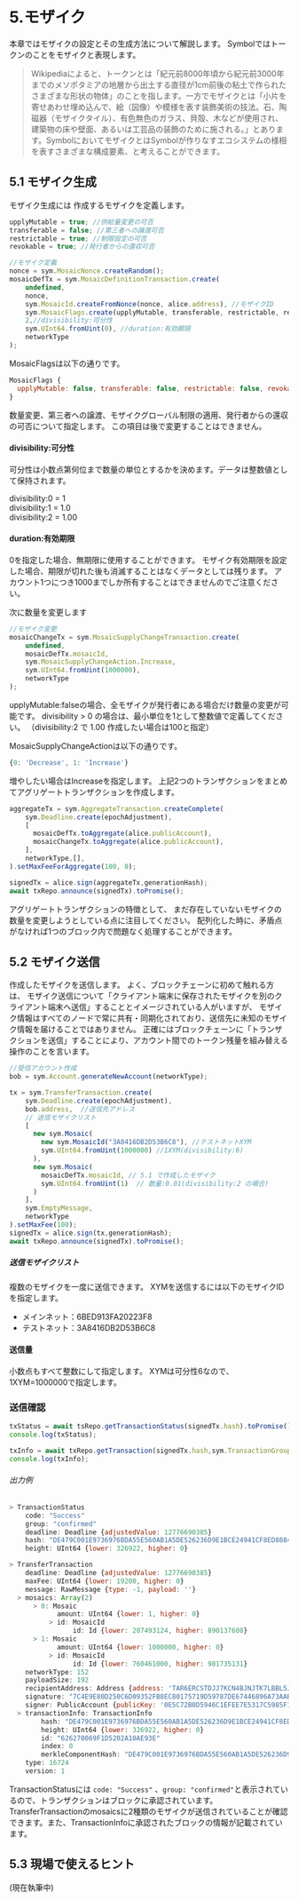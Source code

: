 # 5.モザイク

本章ではモザイクの設定とその生成方法について解説します。
Symbolではトークンのことをモザイクと表現します。

> Wikipediaによると、トークンとは「紀元前8000年頃から紀元前3000年までのメソポタミアの地層から出土する直径が1cm前後の粘土で作られたさまざまな形状の物体」のことを指します。一方でモザイクとは「小片を寄せあわせ埋め込んで、絵（図像）や模様を表す装飾美術の技法。石、陶磁器（モザイクタイル）、有色無色のガラス、貝殻、木などが使用され、建築物の床や壁面、あるいは工芸品の装飾のために施される。」とあります。SymbolにおいてモザイクとはSymbolが作りなすエコシステムの様相を表すさまざまな構成要素、と考えることができます。

## 5.1 モザイク生成

モザイク生成には
作成するモザイクを定義します。
```js
upplyMutable = true; //供給量変更の可否
transferable = false; //第三者への譲渡可否
restrictable = true; //制限設定の可否
revokable = true; //発行者からの還収可否

//モザイク定義
nonce = sym.MosaicNonce.createRandom();
mosaicDefTx = sym.MosaicDefinitionTransaction.create(
    undefined, 
    nonce,
    sym.MosaicId.createFromNonce(nonce, alice.address), //モザイクID
    sym.MosaicFlags.create(upplyMutable, transferable, restrictable, revokable),
    2,//divisibility:可分性
    sym.UInt64.fromUint(0), //duration:有効期限
    networkType
);
```

MosaicFlagsは以下の通りです。

```js
MosaicFlags {
  upplyMutable: false, transferable: false, restrictable: false, revokable: false
}
```
数量変更、第三者への譲渡、モザイクグローバル制限の適用、発行者からの還収の可否について指定します。
この項目は後で変更することはできません。

#### divisibility:可分性

可分性は小数点第何位まで数量の単位とするかを決めます。データは整数値として保持されます。

divisibility:0 = 1  
divisibility:1 = 1.0  
divisibility:2 = 1.00  

#### duration:有効期限

0を指定した場合、無期限に使用することができます。
モザイク有効期限を設定した場合、期限が切れた後も消滅することはなくデータとしては残ります。
アカウント1つにつき1000までしか所有することはできませんのでご注意ください。


次に数量を変更します
```js
//モザイク変更
mosaicChangeTx = sym.MosaicSupplyChangeTransaction.create(
    undefined,
    mosaicDefTx.mosaicId,
    sym.MosaicSupplyChangeAction.Increase,
    sym.UInt64.fromUint(1000000),
    networkType
);
```
upplyMutable:falseの場合、全モザイクが発行者にある場合だけ数量の変更が可能です。
divisibility > 0 の場合は、最小単位を1として整数値で定義してください。
（divisibility:2 で 1.00 作成したい場合は100と指定）

MosaicSupplyChangeActionは以下の通りです。
```js
{0: 'Decrease', 1: 'Increase'}
```
増やしたい場合はIncreaseを指定します。
上記2つのトランザクションをまとめてアグリゲートトランザクションを作成します。

```js
aggregateTx = sym.AggregateTransaction.createComplete(
    sym.Deadline.create(epochAdjustment),
    [
      mosaicDefTx.toAggregate(alice.publicAccount),
      mosaicChangeTx.toAggregate(alice.publicAccount),
    ],
    networkType,[],
).setMaxFeeForAggregate(100, 0);

signedTx = alice.sign(aggregateTx,generationHash);
await txRepo.announce(signedTx).toPromise();
```

アグリゲートトランザクションの特徴として、
まだ存在していないモザイクの数量を変更しようとしている点に注目してください。
配列化した時に、矛盾点がなければ1つのブロック内で問題なく処理することができます。


## 5.2 モザイク送信

作成したモザイクを送信します。
よく、ブロックチェーンに初めて触れる方は、
モザイク送信について「クライアント端末に保存されたモザイクを別のクライアント端末へ送信」することとイメージされている人がいますが、
モザイク情報はすべてのノードで常に共有・同期化されており、送信先に未知のモザイク情報を届けることではありません。
正確にはブロックチェーンに「トランザクションを送信」することにより、アカウント間でのトークン残量を組み替える操作のことを言います。

```js
//受信アカウント作成
bob = sym.Account.generateNewAccount(networkType);

tx = sym.TransferTransaction.create(
    sym.Deadline.create(epochAdjustment),
    bob.address,  //送信先アドレス
    // 送信モザイクリスト
    [ 
      new sym.Mosaic(
        new sym.MosaicId("3A8416DB2D53B6C8"), //テストネットXYM
        sym.UInt64.fromUint(1000000) //1XYM(divisibility:6)
      ),
      new sym.Mosaic(
        mosaicDefTx.mosaicId, // 5.1 で作成したモザイク
        sym.UInt64.fromUint(1)  // 数量:0.01(divisibility:2 の場合)
      )
    ],
    sym.EmptyMessage,
    networkType
).setMaxFee(100);
signedTx = alice.sign(tx,generationHash);
await txRepo.announce(signedTx).toPromise();

```



##### 送信モザイクリスト

複数のモザイクを一度に送信できます。
XYMを送信するには以下のモザイクIDを指定します。
- メインネット：6BED913FA20223F8
- テストネット：3A8416DB2D53B6C8

#### 送信量
小数点もすべて整数にして指定します。
XYMは可分性6なので、1XYM=1000000で指定します。

### 送信確認

```js
txStatus = await tsRepo.getTransactionStatus(signedTx.hash).toPromise();
console.log(txStatus);

txInfo = await txRepo.getTransaction(signedTx.hash,sym.TransactionGroup.Confirmed).toPromise();
console.log(txInfo); 
```
###### 出力例
```js
> TransactionStatus
    code: "Success"
    group: "confirmed"
    deadline: Deadline {adjustedValue: 12776690385}
    hash: "DE479C001E9736976BDA55E560AB1A5DE526236D9E1BCE24941CF8ED8884289E"
    height: UInt64 {lower: 326922, higher: 0}

> TransferTransaction
    deadline: Deadline {adjustedValue: 12776690385}
    maxFee: UInt64 {lower: 19200, higher: 0}
    message: RawMessage {type: -1, payload: ''}
  > mosaics: Array(2)
      > 0: Mosaic
            amount: UInt64 {lower: 1, higher: 0}
          > id: MosaicId
                id: Id {lower: 207493124, higher: 890137608}
      > 1: Mosaic
            amount: UInt64 {lower: 1000000, higher: 0}
          > id: MosaicId
                id: Id {lower: 760461000, higher: 981735131}
    networkType: 152
    payloadSize: 192
    recipientAddress: Address {address: 'TAR6ERCSTDJJ7KCN4BJNJTK7LBBL5JPPVSHUNGY', networkType: 152}
    signature: "7C4E9E80D250C6D09352FB8EC80175719D59787DE67446896A73AABCFE6C420AF7DD707E6D4D2B2987B8BAD775F2989DCB6F738D39C48C1239FC8CC900A6740D"
    signer: PublicAccount {publicKey: '0E5C72B0D5946C1EFEE7E5317C5985F106B739BB0BC07E4F9A288417B3CD6D26', address: Address}
  > transactionInfo: TransactionInfo
        hash: "DE479C001E9736976BDA55E560AB1A5DE526236D9E1BCE24941CF8ED8884289E"
        height: UInt64 {lower: 326922, higher: 0}
        id: "626270069F1D5202A10AE93E"
        index: 0
        merkleComponentHash: "DE479C001E9736976BDA55E560AB1A5DE526236D9E1BCE24941CF8ED8884289E"
    type: 16724
    version: 1
```

TransactionStatusには `code: "Success"` 、`group: "confirmed"`と表示されているので、トランザクションはブロックに承認されています。
TransferTransactionのmosaicsに2種類のモザイクが送信されていることが確認できます。また、TransactionInfoに承認されたブロックの情報が記載されています。

## 5.3 現場で使えるヒント

(現在執筆中)
